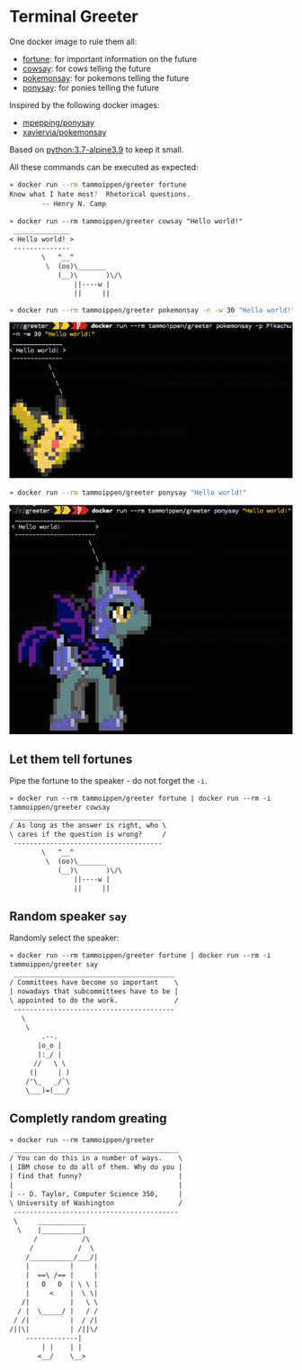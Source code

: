 # Terminal Greeter

One docker image to rule them all:

- [fortune](https://github.com/ahills/fortune): for important information on the future
- [cowsay](https://github.com/schacon/cowsay/): for cows telling the future
- [pokemonsay](https://github.com/possatti/pokemonsay): for pokemons telling the future
- [ponysay](https://github.com/erkin/ponysay/): for ponies telling the future

Inspired by the following docker images:

- [mpepping/ponysay](https://github.com/mpepping/docker-ponysay)
- [xaviervia/pokemonsay](https://github.com/xaviervia/docker-pokemonsay)

Based on [python:3.7-alpine3.9](https://hub.docker.com/_/python/) to keep it small.

All these commands can be executed as expected:

```sh
» docker run --rm tammoippen/greeter fortune
Know what I hate most?  Rhetorical questions.
		-- Henry N. Camp
```

```
» docker run --rm tammoippen/greeter cowsay "Hello world!"
 ______________
< Hello world! >
 --------------
        \   ^__^
         \  (oo)\_______
            (__)\       )\/\
                ||----w |
                ||     ||
```

```sh
» docker run --rm tammoippen/greeter pokemonsay -n -w 30 "Hello world!"
```

![pokemonsay](pika.png)

```sh
» docker run --rm tammoippen/greeter ponysay "Hello world!"
```

![ponysay](pony.png)

## Let them tell fortunes

Pipe the fortune to the speaker - do not forget the `-i`.

```
» docker run --rm tammoippen/greeter fortune | docker run --rm -i tammoippen/greeter cowsay
 _____________________________________
/ As long as the answer is right, who \
\ cares if the question is wrong?     /
 -------------------------------------
        \   ^__^
         \  (oo)\_______
            (__)\       )\/\
                ||----w |
                ||     ||
```

## Random speaker `say`

Randomly select the speaker:

```
» docker run --rm tammoippen/greeter fortune | docker run --rm -i tammoippen/greeter say
 ________________________________________
/ Committees have become so important    \
| nowadays that subcommittees have to be |
\ appointed to do the work.              /
 ----------------------------------------
   \
    \
        .--.
       |o_o |
       |:_/ |
      //   \ \
     (|     | )
    /'\_   _/`\
    \___)=(___/
```

## Completly random greating
```
» docker run --rm tammoippen/greeter
 _________________________________________
/ You can do this in a number of ways.    \
| IBM chose to do all of them. Why do you |
| find that funny?                        |
|                                         |
| -- D. Taylor, Computer Science 350,     |
\ University of Washington                /
 -----------------------------------------
 \     ____________
  \    |__________|
      /           /\
     /           /  \
    /___________/___/|
    |          |     |
    |  ==\ /== |     |
    |   O   O  | \ \ |
    |     <    |  \ \|
   /|          |   \ \
  / |  \_____/ |   / /
 / /|          |  / /|
/||\|          | /||\/
    -------------|
        | |    | |
       <__/    \__>
```
